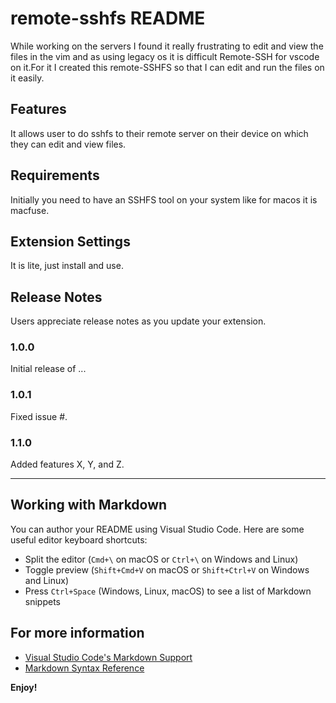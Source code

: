 # remote-sshfs README

While working on the servers I found it really frustrating to edit and view the files in the vim and as using legacy os it is difficult Remote-SSH for vscode on it.For it I created this remote-SSHFS so that I can edit and run the files on it easily.

## Features

It allows user to do sshfs to their remote server on their device on which they can edit and view files.

## Requirements

Initially you need to have an SSHFS tool on your system like for macos it is macfuse.

## Extension Settings

It is lite, just install and use.


## Release Notes

Users appreciate release notes as you update your extension.

### 1.0.0

Initial release of ...

### 1.0.1

Fixed issue #.

### 1.1.0

Added features X, Y, and Z.

---

## Working with Markdown

You can author your README using Visual Studio Code.  Here are some useful editor keyboard shortcuts:

* Split the editor (`Cmd+\` on macOS or `Ctrl+\` on Windows and Linux)
* Toggle preview (`Shift+Cmd+V` on macOS or `Shift+Ctrl+V` on Windows and Linux)
* Press `Ctrl+Space` (Windows, Linux, macOS) to see a list of Markdown snippets

## For more information

* [Visual Studio Code's Markdown Support](http://code.visualstudio.com/docs/languages/markdown)
* [Markdown Syntax Reference](https://help.github.com/articles/markdown-basics/)

**Enjoy!**
